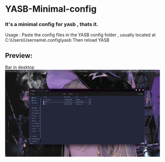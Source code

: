 # YASB-Minimal-config
### It's a minimal config for yasb , thats it.
Usage : 
   Paste the config files in the YASB config folder , usually located at C:\Users\Username\\.config\yasb
   Then reload YASB 
## Preview:

Bar in desktop
![bar in desktop](https://github.com/Nxrnoob/YASB-Minimal-config/blob/main/yasb_desk.png)
